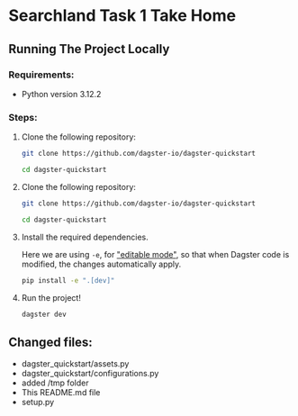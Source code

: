 
# Searchland Task 1 Take Home



## Running The Project Locally
### Requirements:
- Python version 3.12.2
### Steps:
1. Clone the following repository:
    ```sh
    git clone https://github.com/dagster-io/dagster-quickstart

    cd dagster-quickstart
    ```
2. Clone the following repository:
    ```sh
    git clone https://github.com/dagster-io/dagster-quickstart

    cd dagster-quickstart
    ```

3. Install the required dependencies.

    Here we are using `-e`, for ["editable mode"](https://pip.pypa.io/en/latest/topics/local-project-installs/#editable-installs), so that when Dagster code is modified, the changes automatically apply. 

    ```sh
    pip install -e ".[dev]"
    ```

4. Run the project!

    ```sh
    dagster dev
    ```

## Changed files:
- dagster_quickstart/assets.py
- dagster_quickstart/configurations.py
- added /tmp folder
- This README.md file
- setup.py